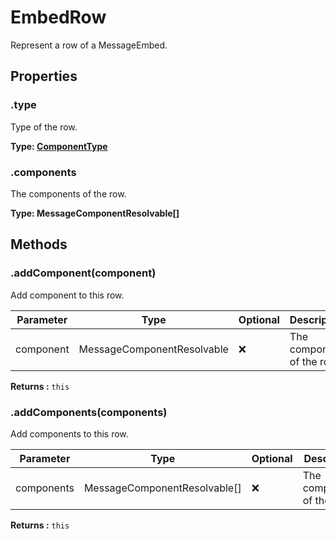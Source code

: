 # EmbedRow

Represent a row of a MessageEmbed.
<toc />

## Properties

### .type
Type of the row.

**Type: [ComponentType](/docs/v1/api/component-type)**

### .components
The components of the row.

**Type: MessageComponentResolvable[]**

## Methods

### .addComponent(component)
Add component to this row.

| Parameter | Type                       | Optional | Description               |
|-----------|----------------------------|---|---------------------------|
| component | MessageComponentResolvable | ❌ | The component of the row. |

**Returns :** `this`

### .addComponents(components)
Add components to this row.

| Parameter  | Type                         | Optional | Description                |
|------------|------------------------------|---|----------------------------|
| components | MessageComponentResolvable[] | ❌ | The components of the row. |

**Returns :** `this`